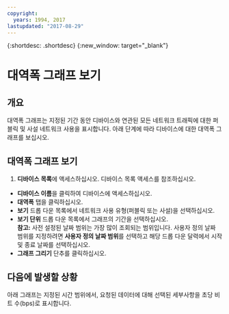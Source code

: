 ```yaml
---
copyright:
  years: 1994, 2017
lastupdated: "2017-08-29"
---
```


{:shortdesc: .shortdesc}
{:new_window: target="_blank"}

# 대역폭 그래프 보기

## 개요

대역폭 그래프는 지정된 기간 동안 디바이스와 연관된 모든 네트워크 트래픽에 대한 퍼블릭 및 사설 네트워크 사용을 표시합니다. 아래 단계에 따라 디바이스에 대한 대역폭 그래프를 보십시오.

## 대역폭 그래프 보기

1. **디바이스 목록**에 액세스하십시오. 디바이스 목록 액세스를 참조하십시오.
* **디바이스 이름**을 클릭하여 디바이스에 액세스하십시오.
* **대역폭** 탭을 클릭하십시오.
* **보기** 드롭 다운 목록에서 네트워크 사용 유형(퍼블릭 또는 사설)을 선택하십시오.
* **보기 단위** 드롭 다운 목록에서 그래프의 기간을 선택하십시오.<br/>**참고:** 사전 설정된 날짜 범위는 가장 많이 조회되는 범위입니다. 사용자 정의 날짜 범위를 지정하려면 **사용자 정의 날짜 범위**를 선택하고 해당 드롭 다운 달력에서 시작 및 종료 날짜를 선택하십시오.
* **그래프 그리기** 단추를 클릭하십시오.

## 다음에 발생할 상황

아래 그래프는 지정된 시간 범위에서, 요청된 데이터에 대해 선택된 세부사항을 초당 비트 수(bps)로 표시합니다.
